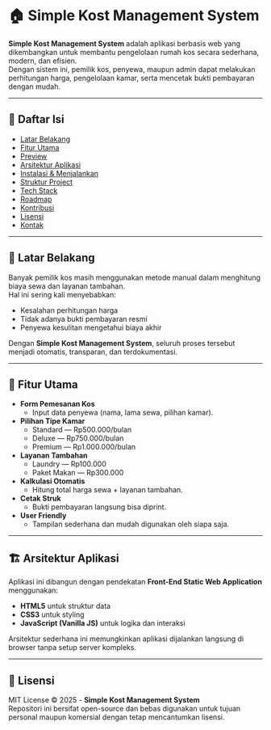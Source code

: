 # 🏠 Simple Kost Management System

**Simple Kost Management System** adalah aplikasi berbasis web yang dikembangkan untuk membantu pengelolaan rumah kos secara sederhana, modern, dan efisien.  
Dengan sistem ini, pemilik kos, penyewa, maupun admin dapat melakukan perhitungan harga, pengelolaan kamar, serta mencetak bukti pembayaran dengan mudah.  

---

## 📖 Daftar Isi
- [Latar Belakang](#-latar-belakang)
- [Fitur Utama](#-fitur-utama)
- [Preview](#-preview)
- [Arsitektur Aplikasi](#-arsitektur-aplikasi)
- [Instalasi & Menjalankan](#-instalasi--menjalankan)
- [Struktur Project](#-struktur-project)
- [Tech Stack](#-tech-stack)
- [Roadmap](#-roadmap)
- [Kontribusi](#-kontribusi)
- [Lisensi](#-lisensi)
- [Kontak](#-kontak)

---

## 🎯 Latar Belakang
Banyak pemilik kos masih menggunakan metode manual dalam menghitung biaya sewa dan layanan tambahan.  
Hal ini sering kali menyebabkan:
- Kesalahan perhitungan harga
- Tidak adanya bukti pembayaran resmi
- Penyewa kesulitan mengetahui biaya akhir  

Dengan **Simple Kost Management System**, seluruh proses tersebut menjadi otomatis, transparan, dan terdokumentasi.

---

## 🚀 Fitur Utama
- **Form Pemesanan Kos**
  - Input data penyewa (nama, lama sewa, pilihan kamar).
- **Pilihan Tipe Kamar**
  - Standard — Rp500.000/bulan  
  - Deluxe — Rp750.000/bulan  
  - Premium — Rp1.000.000/bulan  
- **Layanan Tambahan**
  - Laundry — Rp100.000  
  - Paket Makan — Rp300.000  
- **Kalkulasi Otomatis**
  - Hitung total harga sewa + layanan tambahan.  
- **Cetak Struk**
  - Bukti pembayaran langsung bisa diprint.  
- **User Friendly**
  - Tampilan sederhana dan mudah digunakan oleh siapa saja.

---

## 🏗️ Arsitektur Aplikasi
Aplikasi ini dibangun dengan pendekatan **Front-End Static Web Application** menggunakan:
- **HTML5** untuk struktur data  
- **CSS3** untuk styling  
- **JavaScript (Vanilla JS)** untuk logika dan interaksi  

Arsitektur sederhana ini memungkinkan aplikasi dijalankan langsung di browser tanpa setup server kompleks.

---
## 📄 Lisensi
MIT License © 2025 - **Simple Kost Management System**  
Repositori ini bersifat open-source dan bebas digunakan untuk tujuan personal maupun komersial dengan tetap mencantumkan lisensi.

